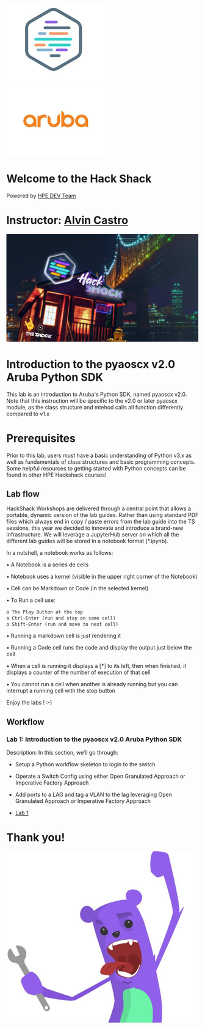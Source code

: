 ![HPEDEVlogo](Pictures/hpedevlogo-NB.JPG)   ![arubalogo](Pictures/aruba.jpg)

# Welcome to the Hack Shack
Powered by [HPE DEV Team](https://hpedev.io)

# Instructor: [Alvin Castro](mailto:aruba-automation@hpe.com)

<p align="center">
  <img src="Pictures/hackshackdisco.png">
  
</p>

# Introduction to the pyaoscx v2.0 Aruba Python SDK
This lab is an introduction to Aruba's Python SDK, named pyaoscx v2.0.  Note that this instruction will be specific to the v2.0 or later pyaoscx module, as the class structure and mtehod calls all function differently compared to v1.x

# Prerequisites
Prior to this lab, users must have a basic understanding of Python v3.x as well as fundamentals of class structures and basic programming concepts.
Some helpful resources to getting started with Python concepts can be found in other HPE Hackshack courses!

## Lab flow
HackShack Workshops are delivered through a central point that allows a portable, dynamic version of the lab guides. Rather than using standard PDF files which always end in copy / paste errors from the lab guide into the TS sessions, this year we decided to innovate and introduce a brand-new infrastructure. We will leverage a JupyterHub server on which all the different lab guides will be stored in a notebook format (*.ipynb).

In a nutshell, a notebook works as follows:

• A Notebook is a series de cells

• Notebook uses a kernel (visible in the upper right corner of the Notebook)

• Cell can be Markdown or Code (in the selected kernel)

• To Run a cell use:

    o The Play Button at the top
    o Ctrl-Enter (run and stay on same cell)
    o Shift-Enter (run and move to next cell)
    
• Running a markdown cell is just rendering it

• Running a Code cell runs the code and display the output just below the cell

• When a cell is running it displays a [*] to its left, then when finished, it displays a counter of the number of execution of that cell

• You cannot run a cell when another is already running but you can interrupt a running cell with the stop button

Enjoy the labs ! :-)


## Workflow

### Lab 1: Introduction to the pyaoscx v2.0 Aruba Python SDK
Description: In this section, we’ll go through:
* Setup a Python workflow skeleton to login to the switch
* Operate a Switch Config using either  Open Granulated Approach or Imperative Factory Approach
* Add ports to a LAG and tag a VLAN to the lag leveraging Open Granulated Approach or Imperative Factory Approach


* [Lab 1](1-WKSHP-Aruba-Lab-1.ipynb)


# Thank you!
![grommet.JPG](Pictures/grommet.jpg)


```python

```


```python

```
